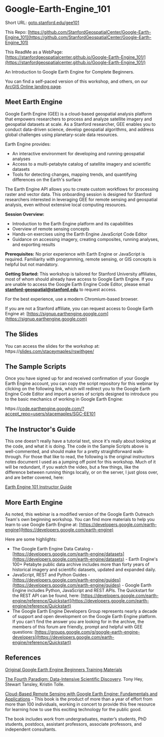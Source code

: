 # Google-Earth-Engine_101

Short URL: [goto.stanford.edu/gee101](https://goto.stanford.edu/gee101)

This Repo: [https://github.com/StanfordGeospatialCenter/Google-Earth-Engine_101](https://github.com/StanfordGeospatialCenter/Google-Earth-Engine_101)

This ReadMe as a WebPage: [https://stanfordgeospatialcenter.github.io/Google-Earth-Engine_101/](https://stanfordgeospatialcenter.github.io/Google-Earth-Engine_101/)

An Introduction to Google Earth Engine for Complete Beginners.

You can find a self-paced version of this workshop, and others, on our [ArcGIS Online landing page](https://stanford.maps.arcgis.com/home/index.html).

## Meet Earth Engine

Google Earth Engine (GEE) is a cloud-based geospatial analysis platform that empowers researchers to process and analyze satellite imagery and geospatial datasets at scale. As a Stanford researcher, GEE enables you to conduct data-driven science, develop geospatial algorithms, and address global challenges using planetary-scale data resources.

Earth Engine provides:

- An interactive environment for developing and running geospatial analyses
- Access to a multi-petabyte catalog of satellite imagery and scientific datasets
- Tools for detecting changes, mapping trends, and quantifying differences on the Earth's surface

The Earth Engine API allows you to create custom workflows for processing raster and vector data. This onboarding session is designed for Stanford researchers interested in leveraging GEE for remote sensing and geospatial analysis, even without extensive local computing resources.

**Session Overview:**

- Introduction to the Earth Engine platform and its capabilities
- Overview of remote sensing concepts
- Hands-on exercises using the Earth Engine JavaScript Code Editor
- Guidance on accessing imagery, creating composites, running analyses, and exporting results

**Prerequisites:**
No prior experience with Earth Engine or JavaScript is required. Familiarity with programming, remote sensing, or GIS concepts is helpful but not mandatory.

**Getting Started:**
This workshop is tailored for Stanford University affiliates, most of whom should already have access to Google Earth Engine. If you are unable to access the Google Earth Engine Code Editor, please email **stanford-geospatial@stanford.edu** to request access.

For the best experience, use a modern Chromium-based browser.

If you are not a Stanford affiliate, you can request access to Google Earth Engine at:  [https://signup.earthengine.google.com](https://signup.earthengine.google.com)

## The Slides

You can access the slides for the workshop at:
https://[slides.com/staceymaples/rswithgee/](https://slides.com/d/d7fijPo/live)

## The Sample Scripts

Once you have signed up for and received confirmation of your Google Earth Engine account, you can copy the script repository for this webinar by clicking on the following link, which will redirect you to the Google Earth Engine Code Editor and import a series of scripts designed to introduce you to the basic mechanics of working in Google Earth Engine:

https://[code.earthengine.google.com/?accept_repo=users/stacemaples/SGC-EE101](https://code.earthengine.google.com/?accept_repo=users/stacemaples/SGC-EE101)

## The Instructor's Guide

This one doesn't really have a tutorial text, since it's really about looking at the code, and what it is doing. The code in the Sample Scripts above is well-commented, and should make for a pretty straightforward walk-through. For those that like to read, the following is the original instructors notes document I used as a jumping off point for this workshop. Much of it will be redundant, if you watch the video, but a few things, like the difference between running things locally, or on the server, I just gloss over, and are better covered, here:

[Earth Engine 101 Instructor Guide](https://docs.google.com/document/d/1ZxRKMie8dfTvBmUNOO0TFMkd7ELGWf3WjX0JvESZdOE/edit#heading=h.eyqkdl96og9i)

## More Earth Engine

As noted, this webinar is a modified version of the Google Earth Outreach Team's own beginning workshop. You can find more materials to help you learn to use Google Earth Engine at:  [https://developers.google.com/earth-engine](https://developers.google.com/earth-engine)

Here are some highlights:

* The Google Earth Engine Data Catalog -  [https://developers.google.com/earth-engine/datasets](https://developers.google.com/earth-engine/datasets)  - Earth Engine's 100+ Petabyte public data archive includes more than forty years of historical imagery and scientific datasets, updated and expanded daily.
* JavaScript, REST and Python Guides -  [https://developers.google.com/earth-engine/guides](https://developers.google.com/earth-engine/guides)  -  Google Earth Engine includes Python, JavaScript and REST APIs. The Quickstart for the REST API can be found, here:  [https://developers.google.com/earth-engine/reference/Quickstart](https://developers.google.com/earth-engine/reference/Quickstart)
* The Google Earth Engine Developers Group represents nearly a decade of support and open development on the Google Earth Engine platform. If you can't find the answer you are looking for in the archive, the members of this forum are friendly, prompt and helpful with GEE questions:  [https://groups.google.com/g/google-earth-engine-developers](https://developers.google.com/earth-engine/reference/Quickstart)

## References

[Original Google Earth Engine Beginners Training Materials](https://developers.google.com/earth-engine/tutorials/ttt)

[The Fourth Paradigm: Data-Intensive Scientific Discovery](https://www.microsoft.com/en-us/research/publication/fourth-paradigm-data-intensive-scientific-discovery/). Tony Hey, Stewart Tansley, Kristin Tolle.

[Cloud-Based Remote Sensing with Google Earth Engine: Fundamentals and Applications](https://www.eefabook.org/) - This book is the product of more than a year of effort from more than 100 individuals, working in concert to provide this free resource for learning how to use this exciting technology for the public good.

The book includes work from undergraduates, master’s students, PhD students, postdocs, assistant professors, associate professors, and independent consultants.
